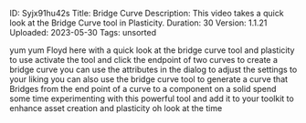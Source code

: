 ID: Syjx91hu42s
Title: Bridge Curve
Description: This video takes a quick look at the Bridge Curve tool in Plasticity.
Duration: 30
Version: 1.1.21
Uploaded: 2023-05-30
Tags: unsorted

yum yum Floyd here with a quick look at
the bridge curve tool and plasticity to
use activate the tool and click the
endpoint of two curves to create a
bridge curve you can use the attributes
in the dialog to adjust the settings to
your liking you can also use the bridge
curve tool to generate a curve that
Bridges from the end point of a curve to
a component on a solid spend some time
experimenting with this powerful tool
and add it to your toolkit to enhance
asset creation and plasticity oh
look at the time
